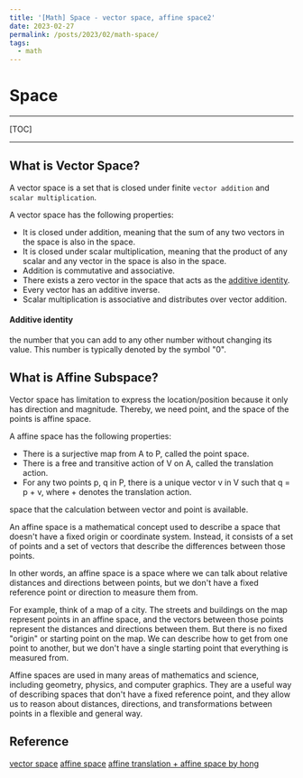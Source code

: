 ```yaml
---
title: '[Math] Space - vector space, affine space2'
date: 2023-02-27
permalink: /posts/2023/02/math-space/
tags:
  - math
---
```



# Space

---

[TOC]



---



## What is Vector Space?

A vector space is a set that is closed under finite `vector addition` and `scalar multiplication`.

A vector space has the following properties:

- It is closed under addition, meaning that the sum of any two vectors in the space is also in the space.
- It is closed under scalar multiplication, meaning that the product of any scalar and any vector in the space is also in the space.
- Addition is commutative and associative.
- There exists a zero vector in the space that acts as the [additive identity](https://mathworld.wolfram.com/AdditiveIdentity.html).
- Every vector has an additive inverse.
- Scalar multiplication is associative and distributes over vector addition.



#### Additive identity

the number that you can add to any other number without changing its value. This number is typically denoted by the symbol "0".





## What is Affine Subspace?

Vector space has limitation to express the location/position because it only has direction and magnitude. Thereby, we need point, and the space of the points is affine space. 

A affine space has the following properties:

- There is a surjective map from A to P, called the point space.
- There is a free and transitive action of V on A, called the translation action.
- For any two points p, q in P, there is a unique vector v in V such that q = p + v, where + denotes the translation action.

space that the calculation between vector and point is available. 

An affine space is a mathematical concept used to describe a space that doesn't have a fixed origin or coordinate system. Instead, it consists of a set of points and a set of vectors that describe the differences between those points.

In other words, an affine space is a space where we can talk about relative distances and directions between points, but we don't have a fixed reference point or direction to measure them from.

For example, think of a map of a city. The streets and buildings on the map represent points in an affine space, and the vectors between those points represent the distances and directions between them. But there is no fixed "origin" or starting point on the map. We can describe how to get from one point to another, but we don't have a single starting point that everything is measured from.

Affine spaces are used in many areas of mathematics and science, including geometry, physics, and computer graphics. They are a useful way of describing spaces that don't have a fixed reference point, and they allow us to reason about distances, directions, and transformations between points in a flexible and general way.





## Reference

[vector space](https://mathworld.wolfram.com/VectorSpace.html)
[affine space](https://luv-n-interest.tistory.com/806)
[affine translation + affine space by hong](https://www.youtube.com/watch?v=DSmXIYkp024)
